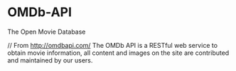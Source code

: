 # OMDb-API
The Open Movie Database

// From http://omdbapi.com/
The OMDb API is a RESTful web service to obtain movie information, all content and images on the site are contributed and maintained by our users. 
